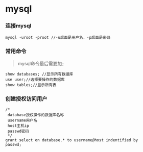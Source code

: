 # mysql

### 连接mysql
```
mysql -uroot -proot //-u后面是用户名，-p后面是密码
```

### 常用命令
> mysql命令最后需要加`;`

```
show databases; //显示所有数据库
use user;//选择要操作的数据库
show tables;//显示所有表
```

### 创建授权访问用户
```
/*
 database授权操作的数据库名称
 username用户名
 host主机ip
 passwd密码
 */
grant select on database.* to username@host indentified by 
passwd;
```
